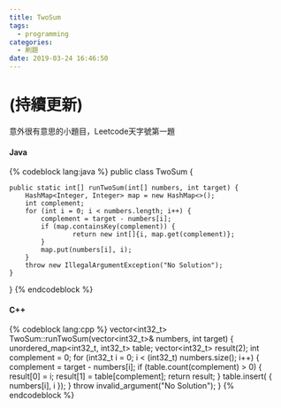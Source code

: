 ```yaml
---
title: TwoSum
tags:
  - programming
categories:
  - 刷題
date: 2019-03-24 16:46:50
---
```



# (持續更新)
意外很有意思的小題目，Leetcode天字號第一題

#### Java
{% codeblock lang:java %}
public class TwoSum {

    public static int[] runTwoSum(int[] numbers, int target) {
        HashMap<Integer, Integer> map = new HashMap<>();
        int complement;
        for (int i = 0; i < numbers.length; i++) {
            complement = target - numbers[i];
            if (map.containsKey(complement)) {
                    return new int[]{i, map.get(complement)};
            }
            map.put(numbers[i], i);
        }
        throw new IllegalArgumentException("No Solution");
    }

}
{% endcodeblock %}

#### C++
{% codeblock lang:cpp %}
vector<int32_t> TwoSum::runTwoSum(vector<int32_t>& numbers, int target) {
    unordered_map<int32_t, int32_t> table;
    vector<int32_t> result(2);
    int complement = 0;
    for (int32_t i = 0; i < (int32_t) numbers.size(); i++) {
        complement = target - numbers[i];
        if (table.count(complement) > 0) {
            result[0] = i;
            result[1] = table[complement];
            return result;
        }
        table.insert( { numbers[i], i });
    }
    throw invalid_argument("No Solution");
}
{% endcodeblock %}
